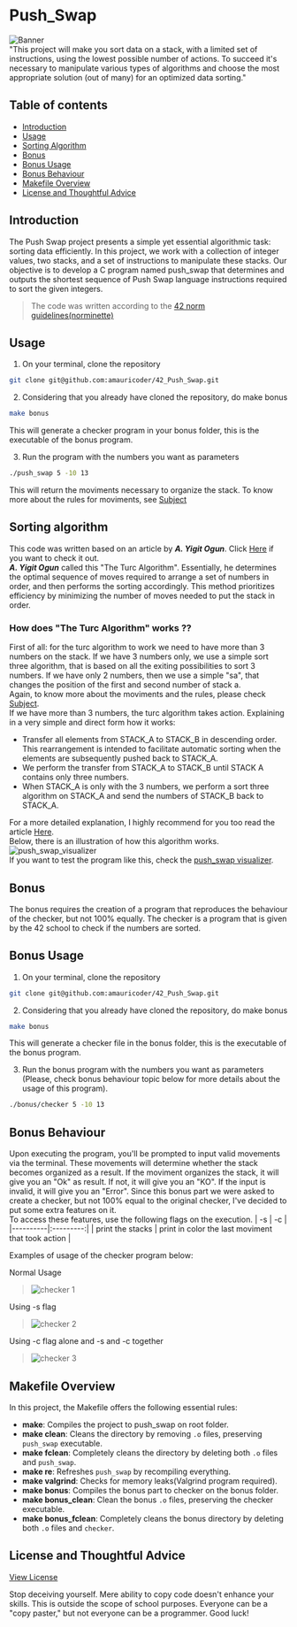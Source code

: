 # Push_Swap
![Banner](git_images/push_swap.gif "ps banner") <br>
"This project will make you sort data on a stack, with a limited set of instructions, using
the lowest possible number of actions. To succeed it's necessary to manipulate various
types of algorithms and choose the most appropriate solution (out of many) for an
optimized data sorting."

## Table of contents
- [Introduction](#introduction)
- [Usage](#usage)
- [Sorting Algorithm](#sorting-algorithm)
- [Bonus](#bonus)
- [Bonus Usage](#bonus-usage)
- [Bonus Behaviour](#bonus-behaviour)
- [Makefile Overview](#makefile-overview)
- [License and Thoughtful Advice](#license-and-thoughtful-advice)

## Introduction
The Push Swap project presents a simple yet essential algorithmic task: sorting data efficiently. In this project, we work with a collection of integer values, two stacks, and a set of instructions to manipulate these stacks. Our objective is to develop a C program named push_swap that determines and outputs the shortest sequence of Push Swap language instructions required to sort the given integers.
>The code was written according to the [42 norm guidelines(norminette)](42_norm/en.norm.pdf)

## Usage
1. On your terminal, clone the repository
```bash
git clone git@github.com:amauricoder/42_Push_Swap.git
```
2. Considering that you already have cloned the repository, do make bonus
```bash
make bonus
```
This will generate a checker program in your bonus folder, this is the executable of the bonus program.

3. Run the program with the numbers you want as parameters
``` bash
./push_swap 5 -10 13
```
This will return the moviments necessary to organize the stack.
To know more about the rules for moviments, see [Subject](subject/en.subject.pdf) <br>

## Sorting algorithm
This code was written based on an article by **_A. Yigit Ogun_**. Click [Here](https://medium.com/@ayogun/push-swap-c1f5d2d41e97) if you want to check it out.<br>
**_A. Yigit Ogun_** called this "The Turc Algorithm". Essentially, he determines the optimal sequence of moves required to arrange a set of numbers in order, and then performs the sorting accordingly. This method prioritizes efficiency by minimizing the number of moves needed to put the stack in order.
### How does "The Turc Algorithm" works ??
First of all: for the turc algorithm to work we need to have more than 3 numbers on the stack. If we have 3 numbers only, we use a simple sort three algorithm, that is based on all the exiting possibilities to sort 3 numbers. If we have only 2 numbers, then we use a simple "sa", that changes the position of the first and second number of stack a. <br>Again, to know more about the moviments and the rules, please check [Subject](subject). <br>
If we have more than 3 numbers, the turc algorithm takes action.
Explaining in a very simple and direct form how it works:<br>
  - Transfer all elements from STACK_A to STACK_B in descending order. This rearrangement is intended to facilitate automatic sorting when the elements are subsequently pushed back to STACK_A.
  - We perform the transfer from STACK_A to STACK_B until STACK A contains only three numbers.
  - When STACK_A is only with the 3 numbers, we perform a sort three algorithm on STACK_A and send the numbers of STACK_B back to STACK_A.

For a more detailed explanation, I highly recommend for you too read the article [Here](https://medium.com/@ayogun/push-swap-c1f5d2d41e97). <br>
Below, there is an illustration of how this algorithm works. <br>
![push_swap_visualizer](git_images/ps_visualizer.gif)<br>
If you want to test the program like this, check the [push_swap visualizer](https://github.com/o-reo/push_swap_visualizer).

## Bonus
The bonus requires the creation of a program that reproduces the behaviour of the checker, but not 100% equally. The checker is a program that is given by the 42 school to check if the numbers are sorted.

## Bonus Usage
1. On your terminal, clone the repository
```bash
git clone git@github.com:amauricoder/42_Push_Swap.git
```
2. Considering that you already have cloned the repository, do make bonus
```bash
make bonus
```
This will generate a checker file in the bonus folder, this is the executable of the bonus program.

3. Run the bonus program with the numbers you want as parameters (Please, check bonus behaviour topic below for more details about the usage of this program).
``` bash
./bonus/checker 5 -10 13
```
## Bonus Behaviour
Upon executing the program, you'll be prompted to input valid movements via the terminal. These movements will determine whether the stack becomes organized as a result.
If the moviment organizes the stack, it will give you an "Ok" as result. If not, it will give you an "KO". If the input is invalid, it will give you an "Error".
Since this bonus part we were asked to create a checker, but not 100% equal to the original checker, I've decided to put some extra features on it. <br>
To access these features, use the following flags on the execution.
| -s | -c |
|----------|:---------:|
| print the stacks   | print in color the last moviment that took action |

Examples of usage of the checker program below:

Normal Usage <br>
> ![checker 1](git_images/checker_1.gif "checker_usage1") <br>

Using -s flag <br>
> ![checker 2](git_images/checker_2.gif "checker_usage2") <br>

Using -c flag alone and -s and -c together <br>
> ![checker 3](git_images/checker_3.gif "checker_usage3") <br>

## Makefile Overview
In this project, the Makefile offers the following essential rules:
- **make**: Compiles the project to push_swap on root folder.
- **make clean**: Cleans the directory by removing `.o` files, preserving `push_swap` executable.
- **make fclean**: Completely cleans the directory by deleting both `.o` files and `push_swap`.
- **make re**: Refreshes `push_swap` by recompiling everything.
- **make valgrind**: Checks for memory leaks(Valgrind program required).
- **make bonus**: Compiles the bonus part to checker on the bonus folder.
- **make bonus_clean**: Clean the bonus `.o` files, preserving the checker executable.
- **make bonus_fclean**: Completely cleans the bonus directory by deleting both `.o` files and `checker`.

## License and Thoughtful Advice
[View License](LICENSE)

Stop deceiving yourself. 
Mere ability to copy code doesn't enhance your skills. This is outside the scope of school purposes. 
Everyone can be a "copy paster," but not everyone can be a programmer. Good luck!
